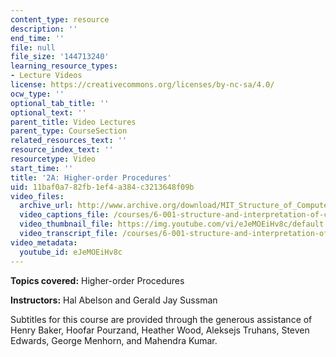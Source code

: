 ```yaml
---
content_type: resource
description: ''
end_time: ''
file: null
file_size: '144713240'
learning_resource_types:
- Lecture Videos
license: https://creativecommons.org/licenses/by-nc-sa/4.0/
ocw_type: ''
optional_tab_title: ''
optional_text: ''
parent_title: Video Lectures
parent_type: CourseSection
related_resources_text: ''
resource_index_text: ''
resourcetype: Video
start_time: ''
title: '2A: Higher-order Procedures'
uid: 11baf0a7-82fb-1ef4-a384-c3213648f09b
video_files:
  archive_url: http://www.archive.org/download/MIT_Structure_of_Computer_Programs_1986/lec2a.mp4
  video_captions_file: /courses/6-001-structure-and-interpretation-of-computer-programs-spring-2005/50882de36f555880a6805947153ab2aa_eJeMOEiHv8c.vtt
  video_thumbnail_file: https://img.youtube.com/vi/eJeMOEiHv8c/default.jpg
  video_transcript_file: /courses/6-001-structure-and-interpretation-of-computer-programs-spring-2005/32465b886efeca0f6edafaed2f0586c3_eJeMOEiHv8c.pdf
video_metadata:
  youtube_id: eJeMOEiHv8c
---
```


**Topics covered:** Higher-order Procedures

**Instructors:** Hal Abelson and Gerald Jay Sussman

Subtitles for this course are provided through the generous assistance of Henry Baker, Hoofar Pourzand, Heather Wood, Aleksejs Truhans, Steven Edwards, George Menhorn, and Mahendra Kumar.

